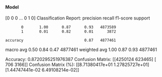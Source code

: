 #### Model
[0 0 0 ... 0 1 0]
Classification Report:
              precision    recall  f1-score   support

           0       1.00      0.87      0.93   4873589
           1       0.01      0.82      0.01      3872

    accuracy                           0.87   4877461
   macro avg       0.50      0.84      0.47   4877461
weighted avg       1.00      0.87      0.93   4877461

Accuracy: 0.8720295251976387
Confusion Matrix:
[[4250124  623465]
 [    706    3166]]
Confusion Matrix (%):
[[8.71380417e+01 1.27825727e+01]
 [1.44747441e-02 6.49108214e-02]]
